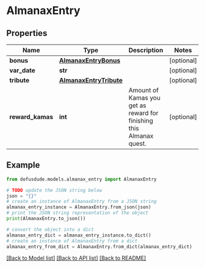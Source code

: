 # AlmanaxEntry


## Properties

Name | Type | Description | Notes
------------ | ------------- | ------------- | -------------
**bonus** | [**AlmanaxEntryBonus**](AlmanaxEntryBonus.md) |  | [optional] 
**var_date** | **str** |  | [optional] 
**tribute** | [**AlmanaxEntryTribute**](AlmanaxEntryTribute.md) |  | [optional] 
**reward_kamas** | **int** | Amount of Kamas you get as reward for finishing this Almanax quest. | [optional] 

## Example

```python
from dofusdude.models.almanax_entry import AlmanaxEntry

# TODO update the JSON string below
json = "{}"
# create an instance of AlmanaxEntry from a JSON string
almanax_entry_instance = AlmanaxEntry.from_json(json)
# print the JSON string representation of the object
print(AlmanaxEntry.to_json())

# convert the object into a dict
almanax_entry_dict = almanax_entry_instance.to_dict()
# create an instance of AlmanaxEntry from a dict
almanax_entry_from_dict = AlmanaxEntry.from_dict(almanax_entry_dict)
```
[[Back to Model list]](../README.md#documentation-for-models) [[Back to API list]](../README.md#documentation-for-api-endpoints) [[Back to README]](../README.md)



